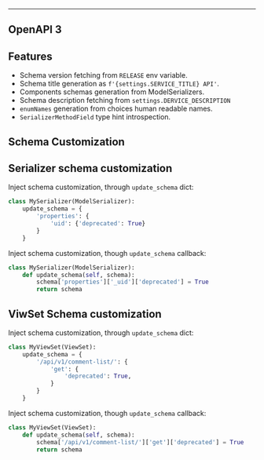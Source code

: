 ---------
OpenAPI 3
---------

Features
---------

- Schema version fetching from `RELEASE` env variable.
- Schema title generation as `f'{settings.SERVICE_TITLE} API'`.
- Components schemas generation from ModelSerializers.
- Schema description fetching from `settings.DERVICE_DESCRIPTION`
- `enumNames` generation from choices human readable names. 
- `SerializerMethodField` type hint introspection.

Schema Customization
--------------------

Serializer schema customization
-------------------------------

Inject schema customization, through `update_schema` dict:

```python
class MySerializer(ModelSerializer):
    update_schema = {
        'properties': {
            'uid': {'deprecated': True}
        }
    }
```

Inject schema customization, though `update_schema` callback:

```python
class MySerializer(ModelSerializer):
    def update_schema(self, schema):
        schema['properties']['_uid']['deprecated'] = True
        return schema
```

ViwSet Schema customization
------------------------

Inject schema customization, through `update_schema` dict:

```python
class MyViewSet(ViewSet):
    update_schema = {
        '/api/v1/comment-list/': {
            'get': {
                'deprecated': True,
            }
        }
    }
```
Inject schema customization, though `update_schema` callback:

```python
class MyViewSet(ViewSet):
    def update_schema(self, schema):
        schema['/api/v1/comment-list/']['get']['deprecated'] = True
        return schema
```